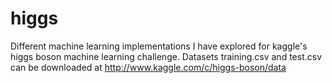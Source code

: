 higgs
=====

Different machine learning implementations I have explored for kaggle's higgs boson machine learning challenge. Datasets training.csv and test.csv can be downloaded at http://www.kaggle.com/c/higgs-boson/data 
